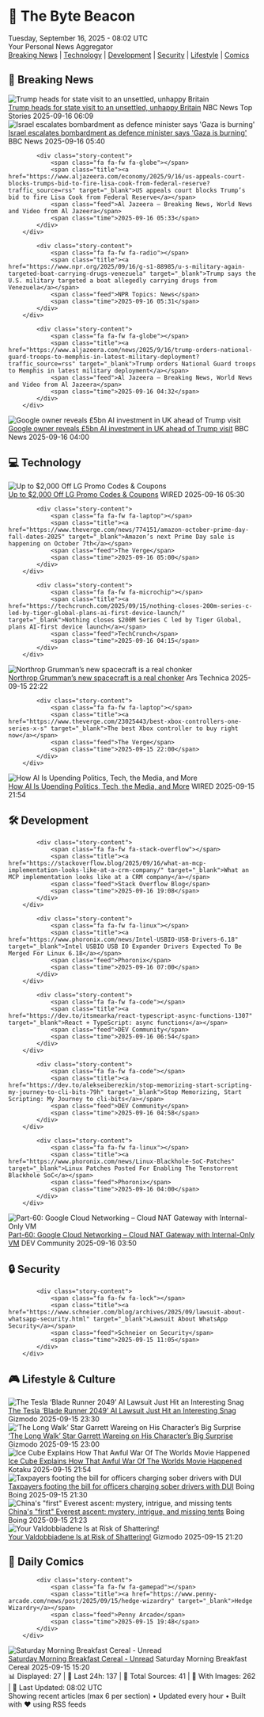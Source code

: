 <!-- Processing 54 RSS feeds at 2025-09-16 08:02:05 UTC -->
<!-- Processing: XKCD -->
<!-- Processing: Penny Arcade -->
<!-- Processing: Poorly Drawn Lines -->
<!-- Processing: Garfield -->
<!-- Processing: Dilbert -->
<!-- Processing: Cyanide & Happiness -->
<!-- Processing: CNN Breaking News -->
<!-- Processing: CBC News -->
<!-- Error processing https://rss.cbc.ca/lineup/topstories.xml: The read operation timed out -->
<!-- Processing: Reuters World News -->
<!-- Processing: Associated Press Breaking -->
<!-- Processing: Guardian World News -->
<!-- Processing: TechCrunch -->
<!-- Processing: Ars Technica -->
<!-- Processing: O'Reilly Radar -->
<!-- Processing: WIRED -->
<!-- Processing: Slashdot -->
<!-- Processing: Lobsters Python -->
<!-- Processing: Hacker News -->
<!-- Processing: StackOverflow Blog -->
<!-- Processing: Phoronix Linux News -->
<!-- Processing: DistroWatch -->
<!-- Processing: Linux.com -->
<!-- Processing: Red Hat Blog -->
<!-- Processing: Ubuntu Blog -->
<!-- Processing: GitHub Blog -->
<!-- Processing: DZone -->
<!-- Processing: The Pragmatic Engineer -->
<!-- Processing: Lifehacker -->
<!-- Processing: Krebs on Security -->
<!-- Generated 1 new posts out of 29 feeds processed -->
<div class="newspaper-header">
    <h1 class="newspaper-title">📰 The Byte Beacon</h1>
    <div class="newspaper-date">Tuesday, September 16, 2025 - 08:02 UTC</div>
    <div class="newspaper-subtitle">Your Personal News Aggregator</div>
</div>

<div class="newspaper-nav">
    <a href="#breaking">Breaking News</a> |
    <a href="#tech">Technology</a> |
    <a href="#dev">Development</a> |
    <a href="#security">Security</a> |
    <a href="#lifestyle">Lifestyle</a> |
    <a href="#webcomics">Comics</a>
</div>

<div class="news-section breaking-news" id="breaking">
<h2 class="section-header">🚨 Breaking News</h2>
<div class="stories-container">
<div class="story">
            <img src="https://media-cldnry.s-nbcnews.com/image/upload/t_fit_1500w/rockcms/2025-07/250728-donald-trump-keir-starmer-mn-1340-19df63.jpg" alt="Trump heads for state visit to an unsettled, unhappy Britain" class="story-image" loading="lazy" onerror="this.style.display='none'">
            <div class="story-content">
                <span class="fa fa-fw fa-broadcast-tower"></span>
                <span class="title"><a href="https://www.nbcnews.com/world/united-kingdom/trump-state-visit-britain-starmer-king-charles-royals-rcna231109" target="_blank">Trump heads for state visit to an unsettled, unhappy Britain</a></span>
                <span class="feed">NBC News Top Stories</span>
                <span class="time">2025-09-16 06:09</span>
            </div>
        </div>
<div class="story">
            <img src="https://ichef.bbci.co.uk/ace/standard/240/cpsprodpb/e9d9/live/c8e5c450-92c1-11f0-84c8-99de564f0440.jpg" alt="Israel escalates bombardment as defence minister says &#x27;Gaza is burning&#x27;" class="story-image" loading="lazy" onerror="this.style.display='none'">
            <div class="story-content">
                <span class="fa fa-fw fa-earth-americas"></span>
                <span class="title"><a href="https://www.bbc.com/news/articles/c749q1245pwo?at_medium=RSS&at_campaign=rss" target="_blank">Israel escalates bombardment as defence minister says &#x27;Gaza is burning&#x27;</a></span>
                <span class="feed">BBC News</span>
                <span class="time">2025-09-16 05:40</span>
            </div>
        </div>
<div class="story">
            
            <div class="story-content">
                <span class="fa fa-fw fa-globe"></span>
                <span class="title"><a href="https://www.aljazeera.com/economy/2025/9/16/us-appeals-court-blocks-trumps-bid-to-fire-lisa-cook-from-federal-reserve?traffic_source=rss" target="_blank">US appeals court blocks Trump’s bid to fire Lisa Cook from Federal Reserve</a></span>
                <span class="feed">Al Jazeera – Breaking News, World News and Video from Al Jazeera</span>
                <span class="time">2025-09-16 05:33</span>
            </div>
        </div>
<div class="story">
            
            <div class="story-content">
                <span class="fa fa-fw fa-radio"></span>
                <span class="title"><a href="https://www.npr.org/2025/09/16/g-s1-88985/u-s-military-again-targeted-boat-carrying-drugs-venezuela" target="_blank">Trump says the U.S. military targeted a boat allegedly carrying drugs from Venezuela</a></span>
                <span class="feed">NPR Topics: News</span>
                <span class="time">2025-09-16 05:31</span>
            </div>
        </div>
<div class="story">
            
            <div class="story-content">
                <span class="fa fa-fw fa-globe"></span>
                <span class="title"><a href="https://www.aljazeera.com/news/2025/9/16/trump-orders-national-guard-troops-to-memphis-in-latest-military-deployment?traffic_source=rss" target="_blank">Trump orders National Guard troops to Memphis in latest military deployment</a></span>
                <span class="feed">Al Jazeera – Breaking News, World News and Video from Al Jazeera</span>
                <span class="time">2025-09-16 04:32</span>
            </div>
        </div>
<div class="story">
            <img src="https://ichef.bbci.co.uk/ace/standard/240/cpsprodpb/389b/live/674d8820-9287-11f0-a951-dbb92f84a2fc.jpg" alt="Google owner reveals £5bn AI investment in UK ahead of Trump visit" class="story-image" loading="lazy" onerror="this.style.display='none'">
            <div class="story-content">
                <span class="fa fa-fw fa-flag"></span>
                <span class="title"><a href="https://www.bbc.com/news/articles/crmek723dz9o?at_medium=RSS&at_campaign=rss" target="_blank">Google owner reveals £5bn AI investment in UK ahead of Trump visit</a></span>
                <span class="feed">BBC News</span>
                <span class="time">2025-09-16 04:00</span>
            </div>
        </div>
</div>
</div>
<div class="news-section tech-news" id="tech">
<h2 class="section-header">💻 Technology</h2>
<div class="stories-container">
<div class="story">
            <img src="https://media.wired.com/photos/67b63b985a505b018b67ed90/master/pass/WIRED-Coupons-R2_17.png" alt="Up to $2,000 Off LG Promo Codes &amp; Coupons" class="story-image" loading="lazy" onerror="this.style.display='none'">
            <div class="story-content">
                <span class="fa fa-fw fa-bolt"></span>
                <span class="title"><a href="https://www.wired.com/story/lg-promo-code/" target="_blank">Up to $2,000 Off LG Promo Codes &amp; Coupons</a></span>
                <span class="feed">WIRED</span>
                <span class="time">2025-09-16 05:30</span>
            </div>
        </div>
<div class="story">
            
            <div class="story-content">
                <span class="fa fa-fw fa-laptop"></span>
                <span class="title"><a href="https://www.theverge.com/news/774151/amazon-october-prime-day-fall-dates-2025" target="_blank">Amazon’s next Prime Day sale is happening on October 7th</a></span>
                <span class="feed">The Verge</span>
                <span class="time">2025-09-16 05:00</span>
            </div>
        </div>
<div class="story">
            
            <div class="story-content">
                <span class="fa fa-fw fa-microchip"></span>
                <span class="title"><a href="https://techcrunch.com/2025/09/15/nothing-closes-200m-series-c-led-by-tiger-global-plans-ai-first-device-launch/" target="_blank">Nothing closes $200M Series C led by Tiger Global, plans AI-first device launch</a></span>
                <span class="feed">TechCrunch</span>
                <span class="time">2025-09-16 04:15</span>
            </div>
        </div>
<div class="story">
            <img src="https://cdn.arstechnica.net/wp-content/uploads/2025/09/ng23encap1-500x500.jpg" alt="Northrop Grumman’s new spacecraft is a real chonker" class="story-image" loading="lazy" onerror="this.style.display='none'">
            <div class="story-content">
                <span class="fa fa-fw fa-cog"></span>
                <span class="title"><a href="https://arstechnica.com/space/2025/09/northrop-grummans-new-spacecraft-is-a-real-chonker/" target="_blank">Northrop Grumman’s new spacecraft is a real chonker</a></span>
                <span class="feed">Ars Technica</span>
                <span class="time">2025-09-15 22:22</span>
            </div>
        </div>
<div class="story">
            
            <div class="story-content">
                <span class="fa fa-fw fa-laptop"></span>
                <span class="title"><a href="https://www.theverge.com/23025443/best-xbox-controllers-one-series-x-s" target="_blank">The best Xbox controller to buy right now</a></span>
                <span class="feed">The Verge</span>
                <span class="time">2025-09-15 22:00</span>
            </div>
        </div>
<div class="story">
            <img src="https://media.wired.com/photos/68c86db22eb1f38f93ca5ecb/master/pass/WIRED-AI-Summit-Roundup-Business-2235586965.jpg" alt="How AI Is Upending Politics, Tech, the Media, and More" class="story-image" loading="lazy" onerror="this.style.display='none'">
            <div class="story-content">
                <span class="fa fa-fw fa-bolt"></span>
                <span class="title"><a href="https://www.wired.com/story/wired-ai-summit-tech-politics-media/" target="_blank">How AI Is Upending Politics, Tech, the Media, and More</a></span>
                <span class="feed">WIRED</span>
                <span class="time">2025-09-15 21:54</span>
            </div>
        </div>
</div>
</div>
<div class="news-section dev-news" id="dev">
<h2 class="section-header">🛠️ Development</h2>
<div class="stories-container">
<div class="story">
            
            <div class="story-content">
                <span class="fa fa-fw fa-stack-overflow"></span>
                <span class="title"><a href="https://stackoverflow.blog/2025/09/16/what-an-mcp-implementation-looks-like-at-a-crm-company/" target="_blank">What an MCP implementation looks like at a CRM company</a></span>
                <span class="feed">Stack Overflow Blog</span>
                <span class="time">2025-09-16 19:08</span>
            </div>
        </div>
<div class="story">
            
            <div class="story-content">
                <span class="fa fa-fw fa-linux"></span>
                <span class="title"><a href="https://www.phoronix.com/news/Intel-USBIO-USB-Drivers-6.18" target="_blank">Intel USBIO USB IO Expander Drivers Expected To Be Merged For Linux 6.18</a></span>
                <span class="feed">Phoronix</span>
                <span class="time">2025-09-16 07:00</span>
            </div>
        </div>
<div class="story">
            
            <div class="story-content">
                <span class="fa fa-fw fa-code"></span>
                <span class="title"><a href="https://dev.to/itsmearka/react-typescript-async-functions-1307" target="_blank">React + TypeScript: async functions</a></span>
                <span class="feed">DEV Community</span>
                <span class="time">2025-09-16 06:54</span>
            </div>
        </div>
<div class="story">
            
            <div class="story-content">
                <span class="fa fa-fw fa-code"></span>
                <span class="title"><a href="https://dev.to/alekseiberezkin/stop-memorizing-start-scripting-my-journey-to-cli-bits-79h" target="_blank">Stop Memorizing, Start Scripting: My Journey to cli-bits</a></span>
                <span class="feed">DEV Community</span>
                <span class="time">2025-09-16 04:58</span>
            </div>
        </div>
<div class="story">
            
            <div class="story-content">
                <span class="fa fa-fw fa-linux"></span>
                <span class="title"><a href="https://www.phoronix.com/news/Linux-Blackhole-SoC-Patches" target="_blank">Linux Patches Posted For Enabling The Tenstorrent Blackhole SoC</a></span>
                <span class="feed">Phoronix</span>
                <span class="time">2025-09-16 04:00</span>
            </div>
        </div>
<div class="story">
            <img src="https://media2.dev.to/dynamic/image/width=800%2Cheight=%2Cfit=scale-down%2Cgravity=auto%2Cformat=auto/https%3A%2F%2Fdev-to-uploads.s3.amazonaws.com%2Fuploads%2Farticles%2Fthocio221d7ag257l3uv.png" alt="Part-60: Google Cloud Networking – Cloud NAT Gateway with Internal-Only VM" class="story-image" loading="lazy" onerror="this.style.display='none'">
            <div class="story-content">
                <span class="fa fa-fw fa-code"></span>
                <span class="title"><a href="https://dev.to/latchudevops/part-60-google-cloud-networking-cloud-nat-gateway-with-internal-only-vm-5c2p" target="_blank">Part-60: Google Cloud Networking – Cloud NAT Gateway with Internal-Only VM</a></span>
                <span class="feed">DEV Community</span>
                <span class="time">2025-09-16 03:50</span>
            </div>
        </div>
</div>
</div>
<div class="news-section security-news" id="security">
<h2 class="section-header">🔒 Security</h2>
<div class="stories-container">
<div class="story">
            
            <div class="story-content">
                <span class="fa fa-fw fa-lock"></span>
                <span class="title"><a href="https://www.schneier.com/blog/archives/2025/09/lawsuit-about-whatsapp-security.html" target="_blank">Lawsuit About WhatsApp Security</a></span>
                <span class="feed">Schneier on Security</span>
                <span class="time">2025-09-15 11:05</span>
            </div>
        </div>
</div>
</div>
<div class="news-section lifestyle-news" id="lifestyle">
<h2 class="section-header">🎮 Lifestyle & Culture</h2>
<div class="stories-container">
<div class="story">
            <img src="https://gizmodo.com/app/uploads/2025/08/bladerunner2049.jpg" alt="The Tesla ‘Blade Runner 2049’ AI Lawsuit Just Hit an Interesting Snag" class="story-image" loading="lazy" onerror="this.style.display='none'">
            <div class="story-content">
                <span class="fa fa-fw fa-computer"></span>
                <span class="title"><a href="https://gizmodo.com/the-tesla-blade-runner-2049-ai-lawsuit-just-hit-an-interesting-snag-2000659087" target="_blank">The Tesla ‘Blade Runner 2049’ AI Lawsuit Just Hit an Interesting Snag</a></span>
                <span class="feed">Gizmodo</span>
                <span class="time">2025-09-15 23:30</span>
            </div>
        </div>
<div class="story">
            <img src="https://gizmodo.com/app/uploads/2025/09/longwalkkids.jpg" alt="‘The Long Walk’ Star Garrett Wareing on His Character’s Big Surprise" class="story-image" loading="lazy" onerror="this.style.display='none'">
            <div class="story-content">
                <span class="fa fa-fw fa-computer"></span>
                <span class="title"><a href="https://gizmodo.com/long-walker-spoilers-billy-stebbins-garrett-wareing-mark-hamill-2000658947" target="_blank">‘The Long Walk’ Star Garrett Wareing on His Character’s Big Surprise</a></span>
                <span class="feed">Gizmodo</span>
                <span class="time">2025-09-15 23:00</span>
            </div>
        </div>
<div class="story">
            <img src="https://kotaku.com/app/uploads/2025/08/war2.jpg" alt="Ice Cube Explains How That Awful War Of The Worlds Movie Happened" class="story-image" loading="lazy" onerror="this.style.display='none'">
            <div class="story-content">
                <span class="fa fa-fw fa-gamepad"></span>
                <span class="title"><a href="https://kotaku.com/ice-cube-war-of-the-worlds-amazon-awful-worst-movie-kai-cenat-2000625785" target="_blank">Ice Cube Explains How That Awful War Of The Worlds Movie Happened</a></span>
                <span class="feed">Kotaku</span>
                <span class="time">2025-09-15 21:54</span>
            </div>
        </div>
<div class="story">
            <img src="https://i0.wp.com/boingboing.net/wp-content/uploads/2024/12/dui-e1757971791142.jpeg?fit=768%2C513&amp;quality=60&amp;ssl=1" alt="Taxpayers footing the bill for officers charging sober drivers with DUI" class="story-image" loading="lazy" onerror="this.style.display='none'">
            <div class="story-content">
                <span class="fa fa-fw fa-arrow-right"></span>
                <span class="title"><a href="https://boingboing.net/2025/09/15/taxpayers-footing-the-bill-for-officers-charging-sober-drivers-with-dui.html" target="_blank">Taxpayers footing the bill for officers charging sober drivers with DUI</a></span>
                <span class="feed">Boing Boing</span>
                <span class="time">2025-09-15 21:30</span>
            </div>
        </div>
<div class="story">
            <img src="https://i0.wp.com/boingboing.net/wp-content/uploads/2023/06/everest-e1755118144565.jpg?fit=768%2C512&amp;quality=60&amp;ssl=1" alt="China&#x27;s &quot;first&quot; Everest ascent: mystery, intrigue, and missing tents" class="story-image" loading="lazy" onerror="this.style.display='none'">
            <div class="story-content">
                <span class="fa fa-fw fa-arrow-right"></span>
                <span class="title"><a href="https://boingboing.net/2025/09/15/chinas-first-everest-ascent-mystery-intrigue-and-missing-tents.html" target="_blank">China&#x27;s &quot;first&quot; Everest ascent: mystery, intrigue, and missing tents</a></span>
                <span class="feed">Boing Boing</span>
                <span class="time">2025-09-15 21:23</span>
            </div>
        </div>
<div class="story">
            <img src="https://gizmodo.com/app/uploads/2025/09/costco-sign.jpg" alt="Your Valdobbiadene Is at Risk of Shattering!" class="story-image" loading="lazy" onerror="this.style.display='none'">
            <div class="story-content">
                <span class="fa fa-fw fa-computer"></span>
                <span class="title"><a href="https://gizmodo.com/your-valdobbiadene-is-at-risk-of-shattering-2000659020" target="_blank">Your Valdobbiadene Is at Risk of Shattering!</a></span>
                <span class="feed">Gizmodo</span>
                <span class="time">2025-09-15 21:20</span>
            </div>
        </div>
</div>
</div>
<div class="news-section webcomics-section" id="webcomics">
<h2 class="section-header">🎨 Daily Comics</h2>
<div class="stories-container">
<div class="story">
            
            <div class="story-content">
                <span class="fa fa-fw fa-gamepad"></span>
                <span class="title"><a href="https://www.penny-arcade.com/news/post/2025/09/15/hedge-wizardry" target="_blank">Hedge Wizardry</a></span>
                <span class="feed">Penny Arcade</span>
                <span class="time">2025-09-15 19:48</span>
            </div>
        </div>
<div class="story">
            <img src="https://www.smbc-comics.com/comics/1757808993-20250915.png" alt="Saturday Morning Breakfast Cereal - Unread" class="story-image" loading="lazy" onerror="this.style.display='none'">
            <div class="story-content">
                <span class="fa fa-fw fa-smile"></span>
                <span class="title"><a href="https://www.smbc-comics.com/comic/unread" target="_blank">Saturday Morning Breakfast Cereal - Unread</a></span>
                <span class="feed">Saturday Morning Breakfast Cereal</span>
                <span class="time">2025-09-15 15:20</span>
            </div>
        </div>
</div>
</div>

<div class="newspaper-footer">
    <div class="stats">
        📊 Displayed: 27 | 📅 Last 24h: 137 | 📡 Total Sources: 41 | 📸 With Images: 262 |
        🔄 Last Updated: 08:02 UTC
    </div>
    <div class="footer-note">
        Showing recent articles (max 6 per section) • Updated every hour • Built with ❤️ using RSS feeds
    </div>
</div>
